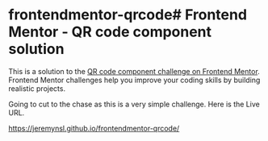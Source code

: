 # frontendmentor-qrcode# Frontend Mentor - QR code component solution

This is a solution to the [QR code component challenge on Frontend Mentor](https://www.frontendmentor.io/challenges/qr-code-component-iux_sIO_H). Frontend Mentor challenges help you improve your coding skills by building realistic projects. 

Going to cut to the chase as this is a very simple challenge.  Here is the Live URL.

https://jeremynsl.github.io/frontendmentor-qrcode/
